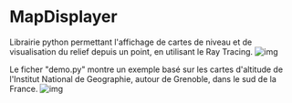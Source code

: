 # MapDisplayer
Librairie python permettant l'affichage de cartes de niveau et de visualisation du relief depuis un point, en utilisant le Ray Tracing.
![img](https://github.com/DaStygos/MapDisplayer/assets/121442011/7e65ad2a-d41c-4f8d-93b5-b4ddfd92123e)

Le ficher "demo.py" montre un exemple basé sur les cartes d'altitude de l'Institut National de Geographie, autour de Grenoble, dans le sud de la France.
![img](https://github.com/DaStygos/MapDisplayer/assets/121442011/245c797b-851c-4b1b-980b-132e1d6c2471)

